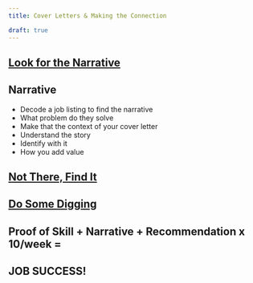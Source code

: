 ```yaml
---
title: Cover Letters & Making the Connection

draft: true
---
```


## [Look for the Narrative](https://www.daveramsey.com/careers/opportunities?category=Technology&p=job/oeM98fw1)

## Narrative

- Decode a job listing to find the narrative
- What problem do they solve
- Make that the context of your cover letter
- Understand the story
- Identify with it
- How you add value

## [Not There, Find It](www.presence.io/company/careers/career/2147483647/?gh_jid=4065132002&gh_src=7a242fa42)

## [Do Some Digging](https://www.meetup.com/ReactJS-Tampa-Bay/discussions/4670541706559488/chat/)

## Proof of Skill + Narrative + Recommendation x 10/week =

## JOB SUCCESS!
